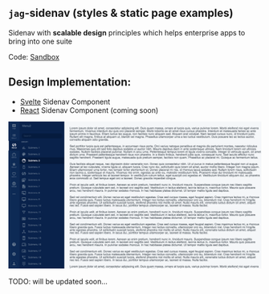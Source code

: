 ## `jag`-sidenav (styles & static page examples)

Sidenav with **scalable design** principles which helps enterprise apps to bring into one suite

Code: [Sandbox](https://codesandbox.io/s/github/jagadeeshpalaniappan/jag-sidenav-v1) 


## Design Implementation:
- [Svelte](https://github.com/jagadeeshpalaniappan/jag-sidenav-v1--svelte) Sidenav Component
- [React](https://github.com/jagadeeshpalaniappan/jag-sidenav-v1--svelte) Sidenav Component (coming soon)

![alt text](https://raw.githubusercontent.com/jagadeeshpalaniappan/jag-sidemenu-v1-css/master/design.png)



TODO: will be updated soon...

